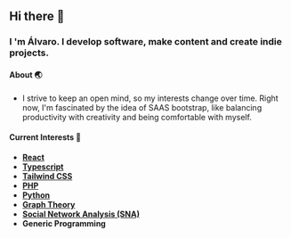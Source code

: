 ## Hi there 👋
### I 'm Álvaro. I develop software, make content and create indie projects.
#### About 🌏
- I strive to keep an open mind, so my interests change over time. Right now, I'm fascinated by the idea of ​​SAAS bootstrap, like balancing productivity with creativity and being comfortable with myself.

#### Current Interests 🌱
- **[React](https://reactjs.org)**
- **[Typescript](https://www.typescriptlang.org/)**
- **[Tailwind CSS](https://tailwindcss.com)**
- **[PHP](https://www.php.net/manual/es/intro-whatis.php)**
- **[Python](https://www.python.org/doc/)**
- **[Graph Theory](https://es.wikipedia.org/wiki/Teor%C3%ADa_de_grafos)**
- **[Social Network Analysis (SNA)](https://es.wikipedia.org/wiki/An%C3%A1lisis_de_redes_sociales)**
- **Generic Programming**
<!--
**abienvenido/abienvenido** is a ✨ _special_ ✨ repository because its `README.md` (this file) appears on your GitHub profile.

Here are some ideas to get you started:

- 🔭 I’m currently working on ...
- 🌱 I’m currently learning ...
- 👯 I’m looking to collaborate on ...
- 🤔 I’m looking for help with ...
- 💬 Ask me about ...
- 📫 How to reach me: ...
- 😄 Pronouns: ...
- ⚡ Fun fact: ...
-->
